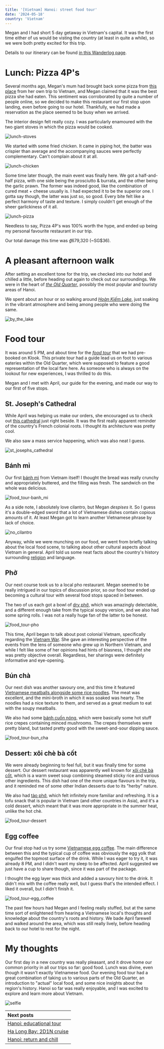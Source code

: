 ```yaml
---
title: '[Vietnam] Hanoi: street food tour'
date: '2024-05-18'
country: 'Vietnam'
---
```


Megan and I had short 5 day getaway in Vietnam's capital. It was the first time either of us would be visting the country (at least in quite a while), so we were both pretty excited for this trip.

Details to our itinerary can be found [in this Wanderlog page](https://wanderlog.com/view/bctntpugyo/trip-to-hanoi/shared).

# Lunch: Pizza 4P's

Several months ago, Megan's mum had brought back some pizza from [this place](https://pizza4ps.com/) from her own trip to Vietnam, and Megan claimed that it was the best pizza she had eaten. This sentiment was corroborated by quite a number of people online, so we decided to make this restaurant our first stop upon landing, even before going to our hotel. Thankfully, we had made a reservation as the place seemed to be busy when we arrived.

The interior design felt really cozy. I was particularly enamoured with the two giant stoves in which the pizza would be cooked.

![lunch-stoves](/images/posts/travel/vietnam-2024/hanoi-street-food-tour/lunch-stoves.jpg)

We started with some fried chicken. It came in piping hot, the batter was crispier than average and the accompanying sauces were perfectly complementary. Can't complain about it at all.

![lunch-chicken](/images/posts/travel/vietnam-2024/hanoi-street-food-tour/lunch-chicken.jpg)

Some time later though, the main event was finally here. We got a half-and-half pizza, with one side being the prosciutto & burrata, and the other being the garlic prawn. The former was indeed good, like the combination of cured meat + cheese usually is. I had expected it to be the superior one. I gotta say though, the latter was just so, so good. Every bite felt like a perfect harmony of taste and texture. I simply couldn't get enough of the sheer garlickiness of it all.

![lunch-pizza](/images/posts/travel/vietnam-2024/hanoi-street-food-tour/lunch-pizza.jpg)

Needless to say, Pizza 4P's was 100% worth the hype, and ended up being my personal favourite restaurant in our trip.

Our total damage this time was ₫679,320 (~SG$36).

# A pleasant afternoon walk

After setting an excellent tone for the trip, we checked into our hotel and chilled a little, before heading out again to check out our surroundings. We were in the heart of [*the Old Quarter*](https://vietnam.travel/things-to-do/explore-old-quarter-your-way), possibly the most popular and touristy areas of Hanoi.

We spent about an hour or so walking around [*Hoàn Kiếm Lake*](https://www.lonelyplanet.com/vietnam/hanoi/attractions/hoan-kiem-lake/a/poi-sig/1387763/357880), just soaking in the vibrant atmosphere and being among people who were doing the same.

![by_the_lake](/images/posts/travel/vietnam-2024/hanoi-street-food-tour/by_the_lake.jpg)

# Food tour

It was around 5 PM, and about time for the [*food tour*](https://www.klook.com/en-SG/activity/1969-old-quarter-food-tour-hanoi/?spm=BookingDetail.ActivityCard&clickId=6dece20bab) that we had pre-booked on Klook. This private tour had a guide lead us on foot to various eateries within the Old Quarter, which were supposed to feature a good representation of the local fare here. As someone who is always on the lookout for new experiences, I was thrilled to do this.

Megan and I met with April, our guide for the evening, and made our way to our first of five stops.

## St. Joseph's Cathedral

While April was helping us make our orders, she encouraged us to check out [this cathedral](https://en.wikipedia.org/wiki/St._Joseph%27s_Cathedral,_Hanoi) just right beside. It was the first really apparent reminder of the country's French colonial roots. I thought its architecture was pretty cool.

We also saw a mass service happening, which was also neat I guess.

![st_josephs_cathedral](/images/posts/travel/vietnam-2024/hanoi-street-food-tour/st_josephs_cathedral.jpg)

## Bánh mì

Our first [bánh mì](https://www.allrecipes.com/recipe/187342/banh-mi/) from Vietnam itself! I thought the bread was really crunchy and appropriately buttered, and the filling was fresh. The sandwich on the whole was delicious.

![food_tour-banh_mi](/images/posts/travel/vietnam-2024/hanoi-street-food-tour/food_tour-banh_mi.jpg)

As a side note, I absolutely love cilantro, but Megan *despises* it. So I guess it's a double-edged sword that a lot of Vietnamese dishes contain copious amounts of it. At least Megan got to learn another Vietnamese phrase by lack of choice.

![no_cilantro](/images/posts/travel/vietnam-2024/hanoi-street-food-tour/no_cilantro.jpg)

Anyway, while we were munching on our food, we went from briefly talking about the local food scene, to talking about other cultural aspects about Vietnam in general. April told us some neat facts about the country's history surrounding [religion](https://en.wikipedia.org/wiki/%C4%90%E1%BA%A1o_M%E1%BA%ABu) and language.

## Phở

Our next course took us to a local pho restaurant. Megan seemed to be really intrigued in our topics of discussion prior, so our food tour ended up becoming a cultural tour with several food stops spaced in between.

The two of us each got a bowl of [dry phở](https://tifflovestofu.com/main-dish/dry-pho-pho-kho-chay/), which was amazingly delectable, and a different enough take from the typical soupy version, and we also had some spring rolls. I was not a really huge fan of the latter to be honest.

![food_tour-pho](/images/posts/travel/vietnam-2024/hanoi-street-food-tour/food_tour-pho.jpg)

This time, April began to talk about post colonial Vietnam, specifically regarding the [Vietnam War](https://www.britannica.com/event/Vietnam-War). She gave an interesting perspective of the events from the lens of someone who grew up in Northern Vietnam, and while I felt like some of her opinions had hints of biasness, I thought she was pretty objective overall. Regardless, her sharings were definitely informative and eye-opening.

## Bún chà

Our next dish was another savoury one, and this time it featured [Vietnamese meatballs alongside some rice noodles](https://www.recipetineats.com/bun-cha-vietnamese-meatballs/). The meat was excellent, and the mini-broth in which it was soaked was hearty. The noodles had a nice texture to them, and served as a great medium to eat with the soupy meatballs.

We also had some [bánh cuốn nóng](https://hanoitimes.vn/banh-cuon-hanoi-among-top-10-meals-of-the-world-in-2023-322908.html#:~:text=For%20the%20dish%20of%20banh,%2Dand%2Dsour%20dipping%20sauce.), which were basically some hot stuff rice crepes containing minced mushrooms. The crepes themselves were pretty bland, but tasted pretty good with the sweet-and-sour dipping sauce.

![food_tour-bun_cha](/images/posts/travel/vietnam-2024/hanoi-street-food-tour/food_tour-bun_cha.jpg)

## Dessert: xôi chè bà cốt

We were already beginning to feel full, but it was finally time for some dessert. Our dessert restaurant was apparently well known for [xôi chè bà cốt](https://www.mazevietnam.com/2017/03/15/xoi-xoi-che/), which is a warm sweet soup combining steamed sticky rice and various other ingredients. This dish had one of the more unique flavours in the trip, and it reminded me of some other Indian desserts due to its "herby" nature.

We also had [tào phớ](https://indochinacharmtours.com/blog/tao-pho-a-popular-vietnamese-cooling-dish.html), which felt infinitely more familiar and refreshing. It is a tofu snack that is popular in Vietnam (and other countries in Asia), and it's a cold dessert, which meant that it was more appropriate in the summer heat, unlike the hot chè.

![food_tour-dessert](/images/posts/travel/vietnam-2024/hanoi-street-food-tour/food_tour-dessert.jpg)

## Egg coffee

Our final stop had us try some [Vietnamese egg coffee](https://www.legalnomads.com/vietnamese-egg-coffee-recipe/). The main difference between this and the typical cup of coffee was obviously the egg yolk that engulfed the topmost surface of the drink. While I was eager to try it, it was already 8 PM, and I didn't want my sleep to be affected. April suggested we just have a cup to share though, since it was part of the package.

I thought the egg layer was thick and added a savoury hint to the drink. It didn't mix with the coffee really well, but I guess that's the intended effect. I liked it overall, but I didn't finish it.

![food_tour-egg_coffee](/images/posts/travel/vietnam-2024/hanoi-street-food-tour/food_tour-egg_coffee.jpg)

The past few hours had Megan and I feeling really stuffed, but at the same time sort of enlightened from hearing a Vietnamese local's thoughts and knowledge about the country's roots and history. We bade April farewell and walked around the area, which was still really lively, before heading back to our hotel to rest for the night.

# My thoughts

Our first day in a new country was really pleasant, and it drove home our common priority in all our trips so far: good food. Lunch was divine, even though it wasn't exactly Vietnamese food. Our evening food tour had a great combination of taking us to various parts of the Old Quarter, an introduction to "actual" local food, and some nice insights about the region's history. Hanoi so far was really enjoyable, and I was excited to explore and learn more about Vietnam.

![selfie](/images/posts/travel/vietnam-2024/hanoi-street-food-tour/selfie.jpg)

| Next posts |
| :---       |
| [Hanoi: educational tour](./hanoi-educational-tour) |
| [Ha Long Bay: 2D1N cruise](./ha-long-bay-cruise) |
| [Hanoi: return and chill](./return-to-hanoi) |
